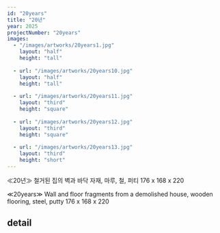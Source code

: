 ```yaml
---
id: "20years"
title: "20년"
year: 2025
projectNumber: "20years"
images:
  - "/images/artworks/20years1.jpg"
    layout: "half"
    height: "tall"
    
  - url: "/images/artworks/20years10.jpg"
    layout: "half"
    height: "tall"
    
  - url: "/images/artworks/20years11.jpg"
    layout: "third"
    height: "square"
    
  - url: "/images/artworks/20years12.jpg"
    layout: "third"
    height: "square"
    
  - url: "/images/artworks/20years13.jpg"
    layout: "third"
    height: "short"
---
```


≪20년≫
철거된 집의 벽과 바닥 자재, 마루, 철, 퍼티
176 x 168 x 220

≪20years≫
Wall and floor fragments from a demolished house, wooden flooring, steel, putty
176 x 168 x 220

## detail

